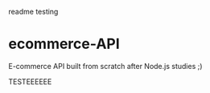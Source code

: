readme testing

# ecommerce-API
E-commerce API built from scratch after Node.js studies ;)

TESTEEEEEE